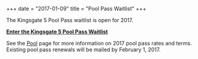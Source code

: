 +++
date = "2017-01-09"
title = "Pool Pass Waitlist"
+++

The Kingsgate 5 Pool Pass waitlist is open for 2017. 

**[Enter the Kingsgate 5 Pool Pass Waitlist](https://docs.google.com/forms/d/e/1FAIpQLSfZZRAx6n1ZcENNtyVmzB-xsOPXMmYXRq3mB6o856euZ1iaTg/viewform)**

See the [Pool](pool/) page for more information on 2017 pool pass rates and terms.  Existing pool pass renewals will be mailed by February 1, 2017. 
    

